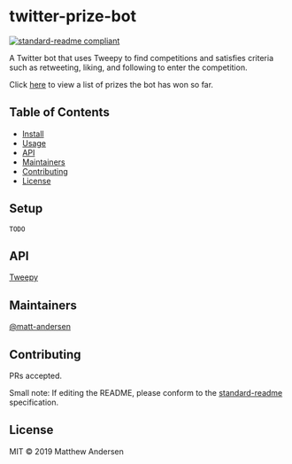 # twitter-prize-bot

[![standard-readme compliant](https://img.shields.io/badge/standard--readme-OK-green.svg?style=flat-square)](https://github.com/RichardLitt/standard-readme)

A Twitter bot that uses Tweepy to find competitions and satisfies criteria such as retweeting, liking, and following to enter the competition.

Click [here](prizes) to view a list of prizes the bot has won so far.

## Table of Contents

- [Install](#install)
- [Usage](#usage)
- [API](#api)
- [Maintainers](#maintainers)
- [Contributing](#contributing)
- [License](#license)

## Setup

```
TODO
```

## API

[Tweepy](https://www.tweepy.org/)

## Maintainers

[@matt-andersen](https://github.com/matt-andersen)

## Contributing

PRs accepted.

Small note: If editing the README, please conform to the [standard-readme](https://github.com/RichardLitt/standard-readme) specification.

## License

MIT © 2019 Matthew Andersen
